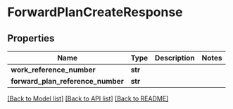 # ForwardPlanCreateResponse

## Properties
Name | Type | Description | Notes
------------ | ------------- | ------------- | -------------
**work_reference_number** | **str** |  | 
**forward_plan_reference_number** | **str** |  | 

[[Back to Model list]](../README.md#documentation-for-models) [[Back to API list]](../README.md#documentation-for-api-endpoints) [[Back to README]](../README.md)

